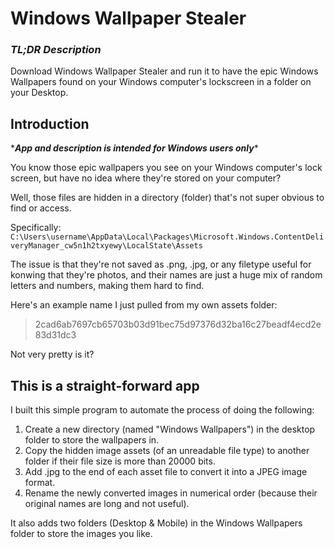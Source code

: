 # Windows Wallpaper Stealer
### *TL;DR Description*
Download Windows Wallpaper Stealer and run it to have the epic Windows Wallpapers found on your Windows computer's lockscreen in a folder on your Desktop.
## Introduction
\****App and description is intended for Windows users only****

You know those epic wallpapers you see on your Windows computer's lock screen, but have no idea where they're stored on your computer?

Well, those files are hidden in a directory (folder) that's not super obvious to find or access.

Specifically: `C:\Users\username\AppData\Local\Packages\Microsoft.Windows.ContentDeliveryManager_cw5n1h2txyewy\LocalState\Assets`

The issue is that they're not saved as .png, .jpg, or any filetype useful for konwing that they're photos, and their names are just a huge mix of random letters and numbers, making them hard to find.

Here's an example name I just pulled from my own assets folder:
> 2cad6ab7697cb65703b03d91bec75d97376d32ba16c27beadf4ecd2e83d31dc3

Not very pretty is it?
 
## This is a straight-forward app
I built this simple program to automate the process of doing the following:

1. Create a new directory (named "Windows Wallpapers") in the desktop folder to store the wallpapers in.
2. Copy the hidden image assets (of an unreadable file type) to another folder if their file size is more than 20000 bits.
3. Add .jpg to the end of each asset file to convert it into a JPEG image format.
4. Rename the newly converted images in numerical order (because their original names are long and not useful).

It also adds two folders (Desktop & Mobile) in the Windows Wallpapers folder to store the images you like.  
